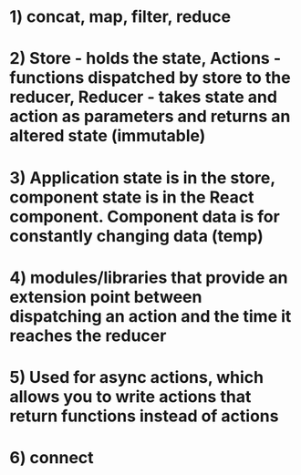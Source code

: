 # 1) concat, map, filter, reduce
# 2) Store - holds the state, Actions - functions dispatched by store to the reducer, Reducer - takes state and action as parameters and returns an altered state (immutable)
# 3) Application state is in the store, component state is in the React component. Component data is for constantly changing data (temp)
# 4) modules/libraries that provide an extension point between dispatching an action and the time it reaches the reducer
# 5) Used for async actions, which allows you to write actions that return functions instead of actions
# 6) connect 
#
#

